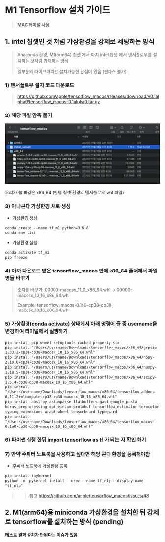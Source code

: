 # M1 Tensorflow 설치 가이드



>**MAC 터미널 사용**
> 

## 1. intel 칩셋인 것 처럼 가상환경을 강제로 세팅하는 방식
> Anaconda 환경, M1(arm64) 칩셋 에서 마치 intel 칩셋 에서 텐서플로우를 설치하는 것처럼 강제하는 방식
> 
> 일부분의 라이브러리만 설치가능한 단점이 있음 (판다스 불가)


### 1) 텐서플로우 설치 코드 다운로드
> https://github.com/apple/tensorflow_macos/releases/download/v0.1alpha0/tensorflow_macos-0.1alpha0.tar.gz



### 2) 해당 파일 압축 풀기
![m1_img](img/m1_dir.png)

우리가 쓸 파일은 x86_64  (인텔 칩셋 환경의 텐서플로우 whl 파일)

### 3) 아나콘다 가상한경 새로 생성
- 가상환경 생성 
```angular2html
conda create --name tf_m1 python=3.6.8 
conda env list
```


- 가상환경 실행
```angular2html
conda activate tf_m1
pip freeze
```
### 4) 아까 다운로드 받은 tensorflow_macos 안에 x86_64 폴더에서 파일명들 바꾸기
> 숫자를 바꾸기: 00000-macosx_11_0_x86_64.whl  -> 00000-macosx_10_16_x86_64.whl
> 
>Example: tensorflow_macos-0.1a0-cp38-cp38-macosx_10_16_x86_64.whl
> 

### 5) 가상환경(conda activate) 상태에서 아래 명령어 들 중 username을 변경하여 터미널에서 실행하기
```angular2html
pip install pip wheel setuptools cached-property six
pip install "/Users/username/Downloads/tensorflow_macos/x86_64/grpcio-1.33.2-cp38-cp38-macosx_10_16_x86_64.whl"
pip install "/Users/username/Downloads/tensorflow_macos/x86_64/h5py-2.10.0-cp38-cp38-macosx_10_16_x86_64.whl"
pip install "/Users/username/Downloads/tensorflow_macos/x86_64/numpy-1.18.5-cp38-cp38-macosx_10_16_x86_64.whl"
pip install "/Users/username/Downloads/tensorflow_macos/x86_64/scipy-1.5.4-cp38-cp38-macosx_10_16_x86_64.whl"
pip install "/Users/username/Downloads/tensorflow_macos/x86_64/tensorflow_addons-0.11.2+mlcompute-cp38-cp38-macosx_10_16_x86_64.whl"
pip install absl-py astunparse flatbuffers gast google_pasta keras_preprocessing opt_einsum protobuf tensorflow_estimator termcolor typing_extensions wrapt wheel tensorboard typeguard
pip install "/Users/username/Downloads/tensorflow_macos/x86_64/tensorflow_macos-0.1a0-cp38-cp38-macosx_10_16_x86_64.whl"
```

### 6) 파이썬 실행 한뒤 import tensorflow as tf 가 되는 지 확인 하기


### 7) 만약 주피터 노트북을 사용하고 싶다면 해당 콘다 환경을 등록해야함
- 주피터 노트북에 가상환경 등록
```angular2html
pip install ipykernel
python -m ipykernel install --user --name tf_nlp --display-name "tf_nlp"
```


> 
>> 참고 https://github.com/apple/tensorflow_macos/issues/48
> 

## 2. M1(arm64)용 miniconda 가상환경을 설치한 뒤 강제로 tensorflow를 설치하는 방식 (pending)

**테스트 결과 설치가 안된다는 이슈가 있음**